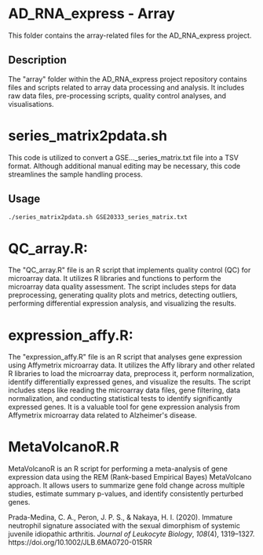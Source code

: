   # AD_RNA_express - Array

This folder contains the array-related files for the AD_RNA_express project.

## Description

The "array" folder within the AD_RNA_express project repository contains files and scripts related to array data processing and analysis. It includes raw data files, pre-processing scripts, quality control analyses, and visualisations.


# series_matrix2pdata.sh

This code is utilized to convert a GSE..._series_matrix.txt file into a TSV format. Although additional manual editing may be necessary, this code streamlines the sample handling process.

## Usage

```bash
./series_matrix2pdata.sh GSE20333_series_matrix.txt
```

# QC_array.R:
The "QC_array.R" file is an R script that implements quality control (QC) for microarray data. It utilizes R libraries and functions to perform the microarray data quality assessment. The script includes steps for data preprocessing, generating quality plots and metrics, detecting outliers, performing differential expression analysis, and visualizing the results.

# expression_affy.R:
The "expression_affy.R" file is an R script that analyses gene expression using Affymetrix microarray data. It utilizes the Affy library and other related R libraries to load the microarray data, preprocess it, perform normalization, identify differentially expressed genes, and visualize the results. The script includes steps like reading the microarray data files, gene filtering, data normalization, and conducting statistical tests to identify significantly expressed genes. It is a valuable tool for gene expression analysis from Affymetrix microarray data related to Alzheimer's disease.

# MetaVolcanoR.R
MetaVolcanoR is an R script for performing a meta-analysis of gene expression data using the REM (Rank-based Empirical Bayes) MetaVolcano approach. It allows users to summarize gene fold change across multiple studies, estimate summary p-values, and identify consistently perturbed genes.

<div class="csl-entry">Prada-Medina, C. A., Peron, J. P. S., &#38; Nakaya, H. I. (2020). Immature neutrophil signature associated with the sexual dimorphism of systemic juvenile idiopathic arthritis. <i>Journal of Leukocyte Biology</i>, <i>108</i>(4), 1319–1327. https://doi.org/10.1002/JLB.6MA0720-015RR</div>


